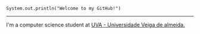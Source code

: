 

<code>System.out.println("Welcome to my GitHub!")</code>
<hr>

<p> I'm a computer science student at <a href="https://uva.br/" target="blank_">UVA - Universidade Veiga de almeida.</a></p>
